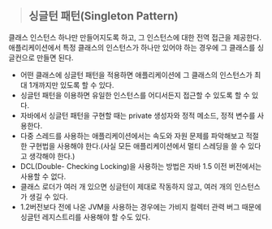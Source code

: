 > ## 싱글턴 패턴(Singleton Pattern)
클래스 인스턴스 하나만 만들어지도록 하고, 그 인스턴스에 대한 전역 접근을 제공한다. 애플리케이션에서 특정 클래스의 인스턴스가 하나만 있어야 하는 경우에 그 클래스를 싱글컨으로 만들면 된다.

+ 어떤 클래스에 싱글턴 패턴을 적용하면 애플리케이션에 그 클래스의 인스턴스가 최대 1개까지만 있도록 할 수 있다.
+ 싱글턴 패턴을 이용하면 유일한 인스턴스를 어디서든지 접근할 수 있도록 할 수 있다.
+ 자바에서 싱글턴 패턴을 구현할 때는 private 생성자와 정적 메소드, 정적 변수를 사용한다.
+ 다중 스레드를 사용하는 애플리케이션에서는 속도와 자원 문제를 파악해보고 적절한 구현법을 사용해야 한다.(사실 모든 애플리케이션에서 멀티 스레딩을 쓸 수 있다고 생각해야 한다.)
+ DCL(Double- Checking Locking)을 사용하는 방법은 자바 1.5 이전 버전에서는 사용할 수 없다.
+ 클래스 로더가 여러 개 있으면 싱글턴이 제대로 작동하지 않고, 여러 개의 인스턴스가 생길 수 있다.
+ 1.2버전보다 전에 나온 JVM을 사용하는 경우에는 가비지 컬렉터 관력 버그 때문에 싱글턴 레지스트리를 사용해야 할 수도 있다.
